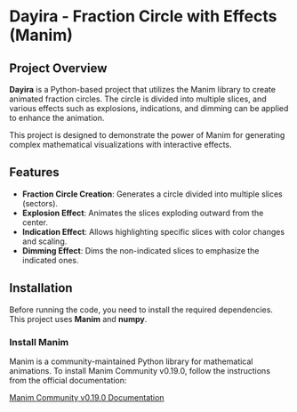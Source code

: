 # Dayira - Fraction Circle with Effects (Manim)

## Project Overview

**Dayira** is a Python-based project that utilizes the Manim library to create animated fraction circles. The circle is divided into multiple slices, and various effects such as explosions, indications, and dimming can be applied to enhance the animation.

This project is designed to demonstrate the power of Manim for generating complex mathematical visualizations with interactive effects.

## Features

- **Fraction Circle Creation**: Generates a circle divided into multiple slices (sectors).
- **Explosion Effect**: Animates the slices exploding outward from the center.
- **Indication Effect**: Allows highlighting specific slices with color changes and scaling.
- **Dimming Effect**: Dims the non-indicated slices to emphasize the indicated ones.

## Installation

Before running the code, you need to install the required dependencies. This project uses **Manim** and **numpy**.

### Install Manim

Manim is a community-maintained Python library for mathematical animations. To install Manim Community v0.19.0, follow the instructions from the official documentation:

[Manim Community v0.19.0 Documentation](https://docs.manim.community/en/stable/index.html)
